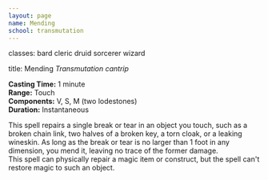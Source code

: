 ```yaml
---
layout: page
name: Mending
school: transmutation
---
```

classes: bard
         cleric
         druid
         sorcerer
         wizard

title: Mending 
_Transmutation cantrip_ 

**Casting Time:** 1 minute    
**Range:** Touch    
**Components:** V, S, M (two lodestones)    
**Duration:** Instantaneous 

This spell repairs a single break or tear in an object you touch, such as a broken chain link, two halves of a broken key, a torn cloak, or a leaking wineskin. As long as the break or tear is no larger than 1 foot in any dimension, you mend it, leaving no trace of the former damage.    
This spell can physically repair a magic item or construct, but the spell can't restore magic to such an object. 